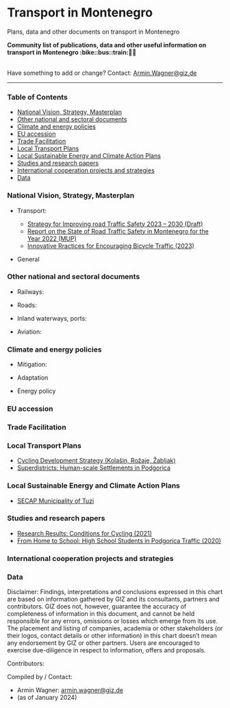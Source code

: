 # Transport in Montenegro
Plans, data and other documents on transport in Montenegro

<b> 
Community list of publications, data and other useful information on transport in Montenegro :bike::bus::train:🌳🚊
</b><br><br>

Have something to add or change? Contact: Armin.Wagner@giz.de

------------------------------

### Table of Contents

- [National Vision, Strategy, Masterplan](#National-Vision-Strategy-Masterplan)
- [Other national and sectoral documents](#other-national-sectoral-documents) 
- [Climate and energy policies](#climate-energy-policies) 
- [EU accession](#eu-accession)
- [Trade Facilitation](#trade-facilitation)  
- [Local Transport Plans](#local-transport-plans)
- [Local Sustainable Energy and Climate Action Plans](#local-secaps)
- [Studies and research papers](#studies-research) 
- [International cooperation projects and strategies](#International-cooperation) 
- [Data](#data) 


  
### National Vision, Strategy, Masterplan <a name="national-vision-strategy-masterplan"></a> 

- Transport:
    - [Strategy for Improving road Traffic Safety 2023 – 2030 (Draft)](https://www.gov.me/dokumenta/53215d5d-e054-48bd-844f-cad8521512a7)
    - [Report on the State of Road Traffic Safety in Montenegro for the Year 2022 (MUP)](https://www.gov.me/dokumenta/1a28cc46-2175-48e2-aecf-4da571096249)
    - [Innovative Rractices for Encouraging Bicycle Traffic (2023)](https://biciklo.me/wp-content/uploads/2023/11/Sazeti-predlog-prakticne-politike-Biciklo_me_NSBI.pdf)
  

- General



### Other national and sectoral documents <a name="other-national-sectoral-documents"></a> 

- Railways:

  
- Roads:

  
- Inland waterways, ports:

  
- Aviation:



### Climate and energy policies <a name="climate-energy-policies"></a> 

- Mitigation:
  
      
- Adaptation
   

- Energy policy 
    


### EU accession <a name="eu-accession"></a> 



### Trade Facilitation <a name="trade-facilitation"></a> 

 

### Local Transport Plans <a name="local-transport-plans"></a>  

- [Cycling Development Strategy (Kolašin, Rožaje, Žabljak)](https://biciklo.me/biciklo-me-izradilo-nacrte-strategija-razvoja-biciklizma-u-kolasinu-rozajama-i-zabljaku/)
- [Superdistricts: Human-scale Settlements in Podgorica](https://biciklo.me/wp-content/uploads/2024/01/Policy-Brief-Super-kvartovi.pdf)



### Local Sustainable Energy and Climate Action Plans <a name="local-secaps"></a> 
- [SECAP Municipality of Tuzi](https://tuzi.org.me/cg/secap-tuzi-alb-2021-2/)



### Studies and research papers <a name="studies-research"></a> 
- [Research Results: Conditions for Cycling (2021)](https://biciklo.me/project/rezultati-redovne-godisnje-ankete-o-uslovima-za-voznju-biciklom-u-podgorici-izdanje-za-2021-godinu/)
- [From Home to School: High School Students in Podgorica Traffic (2020)](https://biciklo.me/project/od-kuce-do-skole-srednjoskolci-u-podgorickom-saobracaju/)



### International cooperation projects and strategies <a name="international-cooperation"></a> 



### Data <a name="data"></a>




Disclaimer: Findings, interpretations and conclusions expressed in this chart are based on information gathered by GIZ and its consultants, partners and contributors. GIZ does not, however, guarantee the accuracy of completeness of information in this document, and cannot be held responsible for any errors, omissions or losses which emerge from its use. The placement and listing of companies, academia or other stakeholders (or their logos, contact details or other information) in this chart doesn’t mean any endorsement by GIZ or other partners. Users are encouraged to exercise due-diligence in respect to information, offers and proposals.


Contributors:


Compiled by / Contact:
- Armin Wagner: armin.wagner@giz.de
- (as of January 2024)
